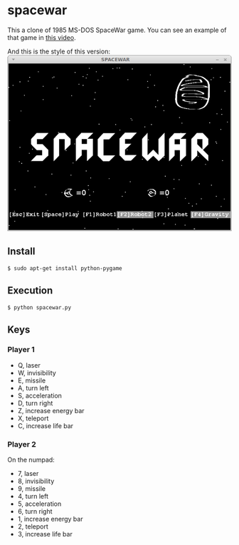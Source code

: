 # spacewar

This a clone of 1985 MS-DOS SpaceWar game. You can see an example of that game in [this video](http://youtu.be/yY5qHe2VadA). 

And this is the style of this version:
![new look and feel](https://raw.githubusercontent.com/alfredgg/spacewar/master/pictures/screenshot.png)

## Install

```
$ sudo apt-get install python-pygame
```

## Execution

```
$ python spacewar.py
```

## Keys

### Player 1
  + Q, laser
  + W, invisibility
  + E, missile
  + A, turn left
  + S, acceleration
  + D, turn right
  + Z, increase energy bar
  + X, teleport
  + C, increase life bar
  
  
### Player 2
On the numpad:
  * 7, laser
  * 8, invisibility
  * 9, missile
  * 4, turn left
  * 5, acceleration
  * 6, turn right
  * 1, increase energy bar
  * 2, teleport
  * 3, increase life bar